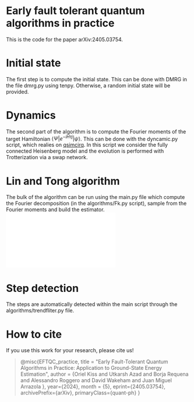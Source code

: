 # Early fault tolerant quantum algorithms in practice
 
This is the code for the paper arXiv:2405.03754. 

# Initial state

The first step is to compute the initial state. This can be done with DMRG in the file dmrg.py using tenpy. Otherwise, a random initial state will be provided. 

# Dynamics

The second part of the algorithm is to compute the Fourier moments of the target Hamiltonian $\langle \Psi|e^{-iH\tau j}|\psi\rangle$. This can be done with the dyncamic.py script, which realies on [qsimcirq](https://quantumai.google/qsim/tutorials/qsimcirq). In this script we consider the fully connected Heisenberg model and the evolution is performed with Trotterization via a swap network. 

# Lin and Tong algorithm

The bulk of the algorithm can be run using the main.py file which compute the Fourier decomposition (in the algorithms/Fk.py script), sample from the Fourier moments and build the estimator.
![plot](results/ACDF_0.pdf)
# Step detection

The steps are automatically detected within the main script through the algorithms/trendfliter.py file. 

# How to cite 

If you use this work for your research, please cite us! 

> @misc{EFTQC_practice,
title = "Early Fault-Tolerant Quantum Algorithms in Practice: Application to Ground-State Energy Estimation",
author = {Oriel Kiss and Utkarsh Azad and Borja Requena and Alessandro Roggero and David Wakeham and Juan Miguel Arrazola },
     year={2024},
month = {5},
      eprint={2405.03754},
      archivePrefix={arXiv},
      primaryClass={quant-ph}
}
